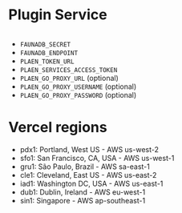 # Plugin Service

```bash

```

- `FAUNADB_SECRET`
- `FAUNADB_ENDPOINT`
- `PLAEN_TOKEN_URL`
- `PLAEN_SERVICES_ACCESS_TOKEN`
- `PLAEN_GO_PROXY_URL` (optional)
- `PLAEN_GO_PROXY_USERNAME` (optional)
- `PLAEN_GO_PROXY_PASSWORD` (optional)

# Vercel regions

- pdx1: Portland, West US - AWS us-west-2
- sfo1: San Francisco, CA, USA - AWS us-west-1
- gru1: São Paulo, Brazil - AWS sa-east-1
- cle1: Cleveland, East US - AWS us-east-2
- iad1: Washington DC, USA - AWS us-east-1
- dub1: Dublin, Ireland - AWS eu-west-1
- sin1: Singapore - AWS ap-southeast-1
